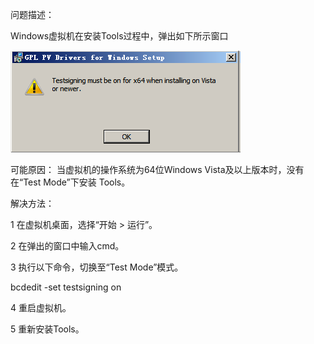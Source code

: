 问题描述：

Windows虚拟机在安装Tools过程中，弹出如下所示窗口

![](pic/7.png)

可能原因：
当虚拟机的操作系统为64位Windows Vista及以上版本时，没有在“Test Mode”下安装
Tools。


解决方法：

1 在虚拟机桌面，选择“开始 > 运行”。

2 在弹出的窗口中输入cmd。

3 执行以下命令，切换至“Test Mode”模式。

bcdedit -set testsigning on

4 重启虚拟机。

5 重新安装Tools。





